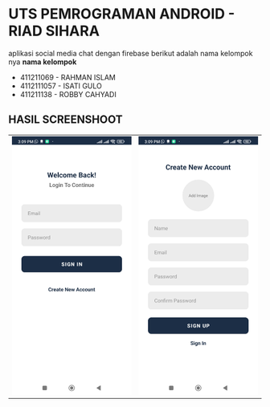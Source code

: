 # UTS PEMROGRAMAN ANDROID - RIAD SIHARA
aplikasi social media chat dengan firebase berikut adalah nama kelompok nya
<b>nama kelompok</b>
<ul>
  <li>411211069 - RAHMAN ISLAM</li>
  <li>4112111057 - ISATI GULO</li>
  <li>411211138 - ROBBY CAHYADI</li>
</ul>

## HASIL SCREENSHOOT
<table>
  <tr>
    <td><img src="sign-in.jpg" /></td>
    <td><img src="sign-up.jpg" /></td>
  </tr>
</table>
